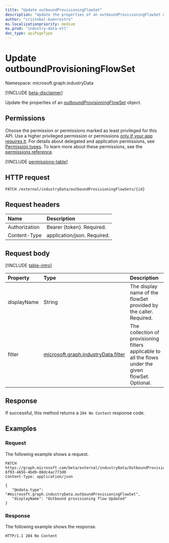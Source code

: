 ```yaml
---
title: "Update outboundProvisioningFlowSet"
description: "Update the properties of an outboundProvisioningFlowSet object."
author: "cristobal-buenrostro"
ms.localizationpriority: medium
ms.prod: "industry-data-etl"
doc_type: apiPageType
---
```


# Update outboundProvisioningFlowSet

Namespace: microsoft.graph.industryData

[!INCLUDE [beta-disclaimer](../../includes/beta-disclaimer.md)]

Update the properties of an [outboundProvisioningFlowSet](../resources/industrydata-outboundprovisioningflowset.md) object.

## Permissions

Choose the permission or permissions marked as least privileged for this API. Use a higher privileged permission or permissions [only if your app requires it](/graph/permissions-overview#best-practices-for-using-microsoft-graph-permissions). For details about delegated and application permissions, see [Permission types](/graph/permissions-overview#permission-types). To learn more about these permissions, see the [permissions reference](/graph/permissions-reference).

<!-- {
  "blockType": "permissions",
  "name": "industrydata-outboundprovisioningflowset-update-permissions"
}
-->

[!INCLUDE [permissions-table](../includes/permissions/industrydata-outboundprovisioningflowset-update-permissions.md)]

## HTTP request

<!-- {
  "blockType": "ignored"
}
-->

```http
PATCH /external/industryData/outboundProvisioningFlowSets/{id}
```

## Request headers

| Name          | Description                 |
| :------------ | :-------------------------- |
| Authorization | Bearer {token}. Required.   |
| Content-Type  | application/json. Required. |

## Request body

[!INCLUDE [table-intro](../../includes/update-property-table-intro.md)]

| Property    | Type                                                                       | Description                                                                                           |
| :---------- | :------------------------------------------------------------------------- | :---------------------------------------------------------------------------------------------------- |
| displayName | String                                                                     | The display name of the flowSet provided by the caller. Required.                                     |
| filter      | [microsoft.graph.industryData.filter](../resources/industrydata-filter.md) | The collection of provisioning filters applicable to all the flows under the given flowSet. Optional. |

## Response

If successful, this method returns a `204 No Content` response code.

## Examples

### Request

The following example shows a request.

<!-- {
  "blockType": "request",
  "name": "update_outboundprovisioningflowset"
}
-->

```http
PATCH https://graph.microsoft.com/beta/external/industryData/OutboundProvisioningFlowSets/8ac3c08f-6f93-465b-4bd9-08dc4ac773d0
Content-Type: application/json

{
   "@odata.type": "#microsoft.graph.industryData.outboundProvisioningFlowSet",
   "displayName": "Outbound provisioning flow Updated"
}
```

### Response

The following example shows the response.

<!-- {
  "blockType": "response",
  "truncated": true
}
-->

```http
HTTP/1.1 204 No Content
```
